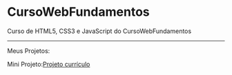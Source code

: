 # CursoWebFundamentos
 Curso de HTML5, CSS3 e JavaScript do CursoWebFundamentos

---
Meus Projetos:

Mini Projeto:[Projeto currículo](https://lucass-ferreira.github.io/html-css_2/desafios/d002/curriculo2.0.html)